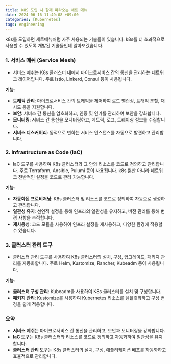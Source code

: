```yaml
---
title: K8S 도입 시 함께 따라오는 세트 메뉴
date: 2024-06-16 11:49:08 +09:00
categories: [Kubernetes]
tags: engineering
---
```


k8s를 도입하면 세트메뉴처럼 자주 사용되는 기술들이 있습니다. k8s를 더 효과적으로 사용할 수 있도록 개발된 기술들인데 알아보겠습니다.

### 1. 서비스 메쉬 (Service Mesh)

- 서비스 메쉬는 K8s 클러스터 내에서 마이크로서비스 간의 통신을 관리하는 네트워크 레이어입니다. 주로 Istio, Linkerd, Consul 등이 사용됩니다.

**기능**:
- **트래픽 관리**: 마이크로서비스 간의 트래픽을 제어하여 로드 밸런싱, 트래픽 분할, 재시도 등을 지원합니다.
- **보안**: 서비스 간 통신을 암호화하고, 인증 및 인가를 관리하여 보안을 강화합니다.
- **모니터링**: 서비스 간 통신을 모니터링하고, 메트릭, 로그, 트레이싱 정보를 수집합니다.
- **서비스 디스커버리**: 동적으로 변하는 서비스 인스턴스를 자동으로 발견하고 관리합니다.

### 2. Infrastructure as Code (IaC)

- IaC 도구를 사용하여 K8s 클러스터와 그 안의 리소스를 코드로 정의하고 관리합니다. 주로 Terraform, Ansible, Pulumi 등이 사용됩니다. k8s 뿐만 아니라 네트워크 전반적인 설정을 코드로 관리 가능합니다.

**기능**:
- **자동화된 프로비저닝**: K8s 클러스터 및 리소스를 코드로 정의하여 자동으로 생성하고 관리합니다.
- **일관성 유지**: 선언적 설정을 통해 인프라의 일관성을 유지하고, 버전 관리를 통해 변경 사항을 추적합니다.
- **재사용성**: 코드 모듈을 사용하여 인프라 설정을 재사용하고, 다양한 환경에 적용할 수 있습니다.

### 3. 클러스터 관리 도구

- 클러스터 관리 도구를 사용하여 K8s 클러스터의 설치, 구성, 업그레이드, 패키지 관리를 자동화합니다. 주로 Helm, Kustomize, Rancher, Kubeadm 등이 사용됩니다.

**기능**:
- **클러스터 구성 관리**: Kubeadm을 사용하여 K8s 클러스터를 설치 및 구성합니다.
- **패키지 관리**: Kustomize를 사용하여 Kubernetes 리소스를 템플릿화하고 구성 변경을 쉽게 적용합니다.

### 요약

- **서비스 메쉬**는 마이크로서비스 간 통신을 관리하고, 보안과 모니터링을 강화합니다.
- **IaC 도구**는 K8s 클러스터와 리소스를 코드로 정의하고 자동화하여 일관성을 유지합니다.
- **클러스터 관리 도구**는 K8s 클러스터의 설치, 구성, 애플리케이션 배포를 자동화하고 효율적으로 관리합니다.
